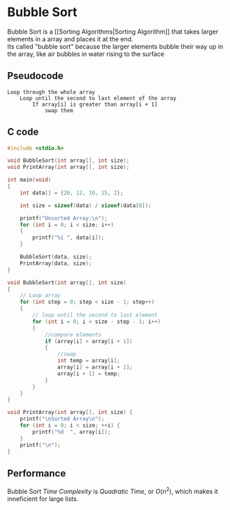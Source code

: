 # Bubble Sort
Bubble Sort is a [[Sorting Algorithms|Sorting Algorithm]] that takes larger elements in a array and places it at the end.  
Its called "bubble sort" because the larger elements bubble their way up in the array, like air bubbles in water rising to the surface  

## Pseudocode
```
Loop through the whole array 
    Loop until the second to last element of the array
        If array[i] is greater than array[i + 1]
            swap them
```

## C code
```c
#include <stdio.h>

void BubbleSort(int array[], int size);
void PrintArray(int array[], int size);

int main(void)
{
    int data[] = {20, 12, 10, 15, 2};

    int size = sizeof(data) / sizeof(data[0]);

    printf("Unsorted Array:\n");
    for (int i = 0; i < size; i++)
    {
        printf("%i ", data[i]);
    }

    BubbleSort(data, size);
    PrintArray(data, size);
}

void BubbleSort(int array[], int size)
{
    // Loop array 
    for (int step = 0; step < size - 1; step++)
    {
        // loop until the second to last element
        for (int i = 0; i < size - step - 1; i++)
        {
            //compare elements
            if (array[i] > array[i + 1])
            {
                //swap
                int temp = array[i];
                array[i] = array[i + 1];
                array[i + 1] = temp;
            }
        }
    }
}

void PrintArray(int array[], int size) {
    printf("\nSorted Array\n");
    for (int i = 0; i < size; ++i) {
        printf("%d  ", array[i]);
    }
    printf("\n");
}
```

## Performance
Bubble Sort *Time Complexity* is *Quadratic Time*, or $O(n^2)$, which makes it inneficient for large lists.
